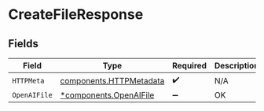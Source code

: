 # CreateFileResponse


## Fields

| Field                                                              | Type                                                               | Required                                                           | Description                                                        |
| ------------------------------------------------------------------ | ------------------------------------------------------------------ | ------------------------------------------------------------------ | ------------------------------------------------------------------ |
| `HTTPMeta`                                                         | [components.HTTPMetadata](../../models/components/httpmetadata.md) | :heavy_check_mark:                                                 | N/A                                                                |
| `OpenAIFile`                                                       | [*components.OpenAIFile](../../models/components/openaifile.md)    | :heavy_minus_sign:                                                 | OK                                                                 |